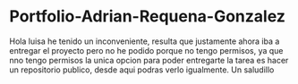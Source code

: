 # Portfolio-Adrian-Requena-Gonzalez
Hola luisa he tenido un inconveniente, resulta que justamente ahora iba a entregar el proyecto pero no he podido porque no tengo permisos, ya que nno tengo permisos la unica opcion para poder entregarte la tarea es hacer un repositorio publico, desde aqui podras verlo igualmente. Un saludillo
